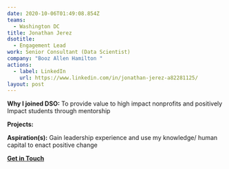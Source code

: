 ```yaml
---
date: 2020-10-06T01:49:08.854Z
teams:
  - Washington DC
title: Jonathan Jerez
dsotitle:
  - Engagement Lead
work: Senior Consultant (Data Scientist)
company: "Booz Allen Hamilton "
actions:
  - label: LinkedIn
    url: https://www.linkedin.com/in/jonathan-jerez-a82281125/
layout: post
---
```

**Why I joined DSO:** To provide value to high impact nonprofits and positively Impact students through mentorship

**Projects:** 

**Aspiration(s):** Gain leadership experience and use my knowledge/ human capital to enact positive change

**[Get in Touch](mailto:jonathanjerez@dsoglobal.org)**